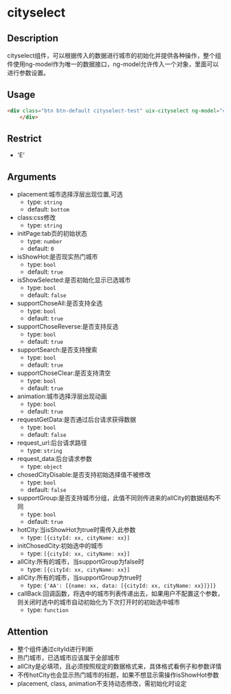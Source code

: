 # cityselect
## Description

cityselect组件，可以根据传入的数据进行城市的初始化并提供各种操作，整个组件使用ng-model作为唯一的数据接口，ng-model允许传入一个对象，里面可以进行参数设置。

## Usage

``` html
<div class="btn btn-default cityselect-test" uix-cityselect ng-model="config">城市选择</div>
    </div>
```
## Restrict
- 'E'

## Arguments

- placement:城市选择浮层出现位置,可选
  - type: `string`
  - default: `bottom`
- class:css修改
  - type: `string`
- initPage:tab页的初始状态
  - type: `number`
  - default: `0`
- isShowHot:是否现实热门城市
  - type: `bool`
  - default: `true`
- isShowSelected:是否初始化显示已选城市
  - type: `bool`
  - default: `false`
- supportChoseAll:是否支持全选
  - type: `bool`
  - default: `true`
- supportChoseReverse:是否支持反选
  - type: `bool`
  - default: `true`
- supportSearch:是否支持搜索
  - type: `bool`
  - default: `true`
- supportChoseClear:是否支持清空
  - type: `bool`
  - default: `true`
- animation:城市选择浮层出现动画
  - type: `bool`
  - default: `true`
- requestGetData:是否通过后台请求获得数据
  - type: `bool`
  - default: `false`
- request_url:后台请求路径
  - type: `string`
- request_data:后台请求参数
  - type: `object`
- chosedCityDisable:是否支持初始选择值不被修改
  - type: `bool`
  - default: `false`
- supportGroup:是否支持城市分组，此值不同则传进来的allCity的数据结构不同
  - type: `bool`
  - default: `true`
- hotCity:当isShowHot为true时需传入此参数
  - type: `[{cityId: xx, cityName: xx}]`
- initChosedCity:初始选中的城市
  - type: `[{cityId: xx, cityName: xx}]`
- allCity:所有的城市，当supportGroup为false时
  - type: `[{cityId: xx, cityName: xx}]`
- allCity:所有的城市，当supportGroup为true时
  - type: `{'AA': [{name: xx, data: [{cityId: xx, cityName: xx}]}]}`
- callBack:回调函数，将选中的城市列表传递出去，如果用户不配置这个参数，则关闭时选中的城市自动初始化为下次打开时的初始选中城市
  - type: `function`

## Attention

* 整个组件通过cityId进行判断
* 热门城市，已选城市应该属于全部城市
* allCity是必填项，且必须按照规定的数据格式来，具体格式看例子和参数详情
* 不传hotCity也会显示热门城市的标题，如果不想显示需操作isShowHot参数
* placement, class, animation不支持动态修改，需初始化时设定


